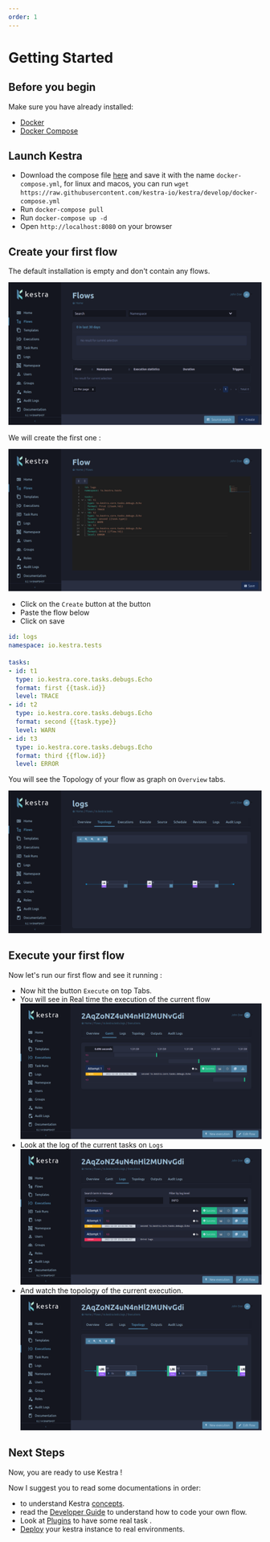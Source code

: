 ```yaml
---
order: 1
---
```


# Getting Started


## Before you begin
Make sure you have already installed:
- [Docker](https://docs.docker.com/engine/install/)
- [Docker Compose](https://docs.docker.com/compose/install/)

## Launch Kestra

- Download the compose file [here](https://github.com/kestra-io/kestra/blob/develop/docker-compose.yml) and save it with the name `docker-compose.yml`, for linux and macos, you can run `wget https://raw.githubusercontent.com/kestra-io/kestra/develop/docker-compose.yml`
- Run `docker-compose pull`
- Run `docker-compose up -d`
- Open `http://localhost:8080` on your browser


## Create your first flow
The default installation is empty and don't contain any flows.

![Flow list](./assets/flow-1.png)


We will create the first one :

![Flow Create](./assets/flow-2.png)

* Click on the `Create` button at the button
* Paste the flow below
* Click on save

```yaml
id: logs
namespace: io.kestra.tests

tasks:
- id: t1
  type: io.kestra.core.tasks.debugs.Echo
  format: first {{task.id}}
  level: TRACE
- id: t2
  type: io.kestra.core.tasks.debugs.Echo
  format: second {{task.type}}
  level: WARN
- id: t3
  type: io.kestra.core.tasks.debugs.Echo
  format: third {{flow.id}}
  level: ERROR
```

You will see the Topology of your flow as graph on `Overview` tabs.

![Flow Topology](./assets/flow-3.png)


## Execute your first flow
Now let's run our first flow and see it running :

* Now hit the button `Execute` on top Tabs.
* You will see in Real time the execution of the current flow
![Execution Gantt](./assets/execution-1.png)
* Look at the log of the current tasks on `Logs`
![Execution Log](./assets/execution-2.png)
* And watch the topology of the current execution.
![Execution Topology](./assets/execution-3.png)


## Next Steps
Now, you are ready to use Kestra !

Now I suggest you to read some documentations in order:
- to understand Kestra [concepts](../concepts).
- read the [Developer Guide](../developer-guide) to understand how to code your own flow.
- Look at [Plugins](../../plugins) to have some real task .
- [Deploy](../administrator-guide) your kestra instance to real environments.

